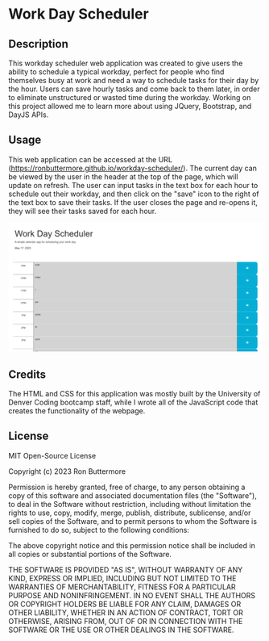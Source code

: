 # Work Day Scheduler

## Description
This workday scheduler web application was created to give users the ability to schedule a typical workday, perfect for people who find themselves busy at work and need a way to schedule tasks for their day by the hour. Users can save hourly tasks and come back to them later, in order to eliminate unstructured or wasted time during the workday. Working on this project allowed me to learn more about using JQuery, Bootstrap, and DayJS APIs.

## Usage
This web application can be accessed at the URL (https://ronbuttermore.github.io/workday-scheduler/). The current day can be viewed by the user in the header at the top of the page, which will update on refresh. The user can input tasks in the text box for each hour to schedule out their workday, and then click on the "save" icon to the right of the text box to save their tasks. If the user closes the page and re-opens it, they will see their tasks saved for each hour.

![A screenshot of the Workday Scheduler web application](screenshot.PNG)

## Credits
The HTML and CSS for this application was mostly built by the University of Denver Coding bootcamp staff, while I wrote all of the JavaScript code that creates the functionality of the webpage.

## License
MIT Open-Source License

Copyright (c) 2023 Ron Buttermore

Permission is hereby granted, free of charge, to any person obtaining a copy of this software and associated documentation files (the "Software"), to deal in the Software without restriction, including without limitation the rights to use, copy, modify, merge, publish, distribute, sublicense, and/or sell copies of the Software, and to permit persons to whom the Software is furnished to do so, subject to the following conditions:

The above copyright notice and this permission notice shall be included in all copies or substantial portions of the Software.

THE SOFTWARE IS PROVIDED "AS IS", WITHOUT WARRANTY OF ANY KIND, EXPRESS OR IMPLIED, INCLUDING BUT NOT LIMITED TO THE WARRANTIES OF MERCHANTABILITY, FITNESS FOR A PARTICULAR PURPOSE AND NONINFRINGEMENT. IN NO EVENT SHALL THE AUTHORS OR COPYRIGHT HOLDERS BE LIABLE FOR ANY CLAIM, DAMAGES OR OTHER LIABILITY, WHETHER IN AN ACTION OF CONTRACT, TORT OR OTHERWISE, ARISING FROM, OUT OF OR IN CONNECTION WITH THE SOFTWARE OR THE USE OR OTHER DEALINGS IN THE SOFTWARE.
